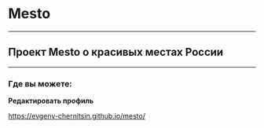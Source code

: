 # Mesto 

___

## Проект Mesto о красивых местах России

___

### Где вы можете:

**Редактировать профиль**


https://evgeny-chernitsin.github.io/mesto/
